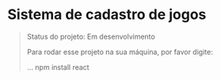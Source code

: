 <h1>Sistema de cadastro de jogos</h1>

>Status do projeto: Em desenvolvimento
>
>Para rodar esse projeto na sua máquina, por favor digite:
>
>...
npm install react
